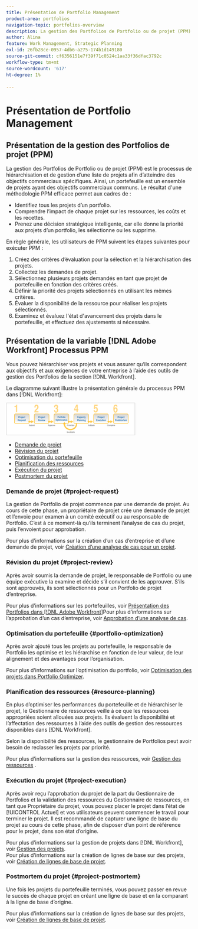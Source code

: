 ```yaml
---
title: Présentation de Portfolio Management
product-area: portfolios
navigation-topic: portfolios-overview
description: La gestion des Portfolios de Portfolio ou de projet (PPM) est le processus de hiérarchisation et de gestion d’une liste de projets afin d’atteindre des objectifs commerciaux spécifiques. Un portfolio est un ensemble de projets ayant des objectifs commerciaux communs.
author: Alina
feature: Work Management, Strategic Planning
exl-id: 26fb28ce-0957-4db6-a275-174b1d149180
source-git-commit: cf6356151e7f39f71c0524c1aa33f36dfac3792c
workflow-type: tm+mt
source-wordcount: '617'
ht-degree: 1%

---
```


# Présentation de Portfolio Management

## Présentation de la gestion des Portfolios de projet (PPM)

La gestion des Portfolios de Portfolio ou de projet (PPM) est le processus de hiérarchisation et de gestion d’une liste de projets afin d’atteindre des objectifs commerciaux spécifiques. Ainsi, un portefeuille est un ensemble de projets ayant des objectifs commerciaux communs. Le résultat d&#39;une méthodologie PPM efficace permet aux cadres de :

* Identifiez tous les projets d’un portfolio.
* Comprendre l’impact de chaque projet sur les ressources, les coûts et les recettes.
* Prenez une décision stratégique intelligente, car elle donne la priorité aux projets d’un portfolio, les sélectionne ou les supprime.

En règle générale, les utilisateurs de PPM suivent les étapes suivantes pour exécuter PPM :

1. Créez des critères d’évaluation pour la sélection et la hiérarchisation des projets.
1. Collectez les demandes de projet.
1. Sélectionnez plusieurs projets demandés en tant que projet de portefeuille en fonction des critères créés.
1. Définir la priorité des projets sélectionnés en utilisant les mêmes critères.
1. Évaluer la disponibilité de la ressource pour réaliser les projets sélectionnés.
1. Examinez et évaluez l&#39;état d&#39;avancement des projets dans le portefeuille, et effectuez des ajustements si nécessaire.

## Présentation de la variable [!DNL Adobe Workfront] Processus PPM

Vous pouvez hiérarchiser vos projets et vous assurer qu’ils correspondent aux objectifs et aux exigences de votre entreprise à l’aide des outils de gestion des Portfolios de la section [!DNL Workfront].

Le diagramme suivant illustre la présentation générale du processus PPM dans [!DNL Workfront]:

![](assets/pm1-350x88.png)

* [Demande de projet](#project-request)
* [Révision du projet](#project-review)
* [Optimisation du portefeuille](#portfolio-optimization)
* [Planification des ressources](#resource-planning)
* [Exécution du projet](#project-execution)
* [Postmortem du projet](#project-postmortem)

### Demande de projet {#project-request}

La gestion de Portfolio de projet commence par une demande de projet. Au cours de cette phase, un propriétaire de projet crée une demande de projet et l’envoie pour examen à un comité exécutif ou au responsable de Portfolio. C’est à ce moment-là qu’ils terminent l’analyse de cas du projet, puis l’envoient pour approbation.

Pour plus d’informations sur la création d’un cas d’entreprise et d’une demande de projet, voir [Création d’une analyse de cas pour un projet](../../../manage-work/projects/define-a-business-case/create-business-case.md).

### Révision du projet {#project-review}

Après avoir soumis la demande de projet, le responsable de Portfolio ou une équipe exécutive la examine et décide s’il convient de les approuver. S’ils sont approuvés, ils sont sélectionnés pour un Portfolio de projet d’entreprise.

Pour plus d’informations sur les portefeuilles, voir [Présentation des Portfolios dans [!DNL Adobe Workfront]](../../../manage-work/portfolios/portfolios-overview/portfolio-overview.md)Pour plus d’informations sur l’approbation d’un cas d’entreprise, voir [Approbation d’une analyse de cas](../../../manage-work/projects/define-a-business-case/approve-business-case.md).

### Optimisation du portefeuille {#portfolio-optimization}

Après avoir ajouté tous les projets au portefeuille, le responsable de Portfolio les optimise et les hiérarchise en fonction de leur valeur, de leur alignement et des avantages pour l’organisation.

Pour plus d’informations sur l’optimisation du portfolio, voir [Optimisation des projets dans Portfolio Optimizer](../../../manage-work/portfolios/portfolio-optimizer/optimize-projects-in-portfolio-optimizer.md).

### Planification des ressources {#resource-planning}

En plus d’optimiser les performances du portefeuille et de hiérarchiser le projet, le Gestionnaire de ressources veille à ce que les ressources appropriées soient allouées aux projets. Ils évaluent la disponibilité et l’affectation des ressources à l’aide des outils de gestion des ressources disponibles dans [!DNL Workfront].

Selon la disponibilité des ressources, le gestionnaire de Portfolios peut avoir besoin de reclasser les projets par priorité.

Pour plus d’informations sur la gestion des ressources, voir [Gestion des ressources](../../../resource-mgmt/manage-resources.md) .

### Exécution du projet {#project-execution}

Après avoir reçu l’approbation du projet de la part du Gestionnaire de Portfolios et la validation des ressources du Gestionnaire de ressources, en tant que Propriétaire du projet, vous pouvez placer le projet dans l’état de [!UICONTROL Actuel] et vos utilisateurs peuvent commencer le travail pour terminer le projet. Il est recommandé de capturer une ligne de base du projet au cours de cette phase, afin de disposer d’un point de référence pour le projet, dans son état d’origine.

Pour plus d’informations sur la gestion de projets dans [!DNL Workfront], voir [Gestion des projets](../../../manage-work/projects/manage-projects/manage-projects-overview.md).\
Pour plus d’informations sur la création de lignes de base sur des projets, voir [Création de lignes de base de projet](../../../manage-work/projects/create-projects/create-baselines.md).

### Postmortem du projet {#project-postmortem}

Une fois les projets du portefeuille terminés, vous pouvez passer en revue le succès de chaque projet en créant une ligne de base et en la comparant à la ligne de base d’origine.

Pour plus d’informations sur la création de lignes de base sur des projets, voir [Création de lignes de base de projet](../../../manage-work/projects/create-projects/create-baselines.md).
